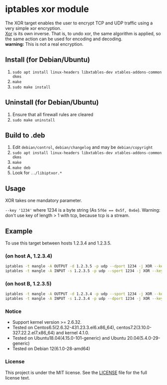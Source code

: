iptables xor module
===================
The XOR target enables the user to encrypt TCP and UDP traffic using a very simple xor encryption.  
[Xor](https://en.wikipedia.org/wiki/XOR_cipher) is its own inverse. That is, to undo xor, the same algorithm is applied, so the same action can be used for encoding and decoding.  
**warning:** This is not a real encryption.


## Install (for Debian/Ubuntu)
1. ```sudo apt install linux-headers libxtables-dev xtables-addons-common dkms```
2. ```make```
3. ```sudo make install```

## Uninstall (for Debian/Ubuntu)
1. Ensure that all firewall rules are cleared
2. ```sudo make uninstall```

## Build to .deb
1. Edit ```debian/control```, ```debian/changelog``` and may be ```debian/copyright```
2. ```sudo apt install linux-headers libxtables-dev xtables-addons-common dkms```
3. ```make```
4. ```make deb```
5. Look for ```../libiptxor.*``` 

## Usage

XOR takes one mandatory parameter.  

`--key '1234'` where 1234 is a byte string (As `5f6e == 0x5f, 0x6e`). Warning: don't use key of length > 1 with tcp, because tcp is a stream.

## Example

To use this target between hosts 1.2.3.4 and 1.2.3.5.

### (on host A, 1.2.3.4)
```bash
iptables -t mangle -A OUTPUT -d 1.2.3.5 -p udp --dport 1234 -j XOR --key 6142
iptables -t mangle -A INPUT -s 1.2.3.5 -p udp --sport 1234 -j XOR --key 6142
```

### (on host B, 1.2.3.5)
```bash
iptables -t mangle -A OUTPUT -d 1.2.3.4 -p udp --sport 1234 -j XOR --key 6142
iptables -t mangle -A INPUT -s 1.2.3.4 -p udp --dport 1234 -j XOR --key 6142
```

### Notice
* Support kernel version >= 2.6.32.
* Tested on Centos6.5(2.6.32-431.23.3.el6.x86_64), centos7.2(3.10.0-327.22.2.el7.x86_64) and kernel 4.1.0.
* Tested on Ubuntu18.04(4.15.0-101-generic) and Ubuntu 20.04(5.4.0-29-generic)
* Tested on Debian 12(6.1.0-28-amd64)

### License

This project is under the MIT license. See the [LICENSE](LICENSE) file for the full license text.
